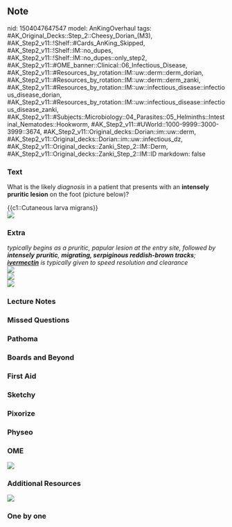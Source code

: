 ## Note
nid: 1504047647547
model: AnKingOverhaul
tags: #AK_Original_Decks::Step_2::Cheesy_Dorian_(M3), #AK_Step2_v11::!Shelf::#Cards_AnKing_Skipped, #AK_Step2_v11::!Shelf::IM::no_dupes, #AK_Step2_v11::!Shelf::IM::no_dupes::only_step2, #AK_Step2_v11::#OME_banner::Clinical::06_Infectious_Disease, #AK_Step2_v11::#Resources_by_rotation::IM::uw::derm::derm_dorian, #AK_Step2_v11::#Resources_by_rotation::IM::uw::derm::derm_zanki, #AK_Step2_v11::#Resources_by_rotation::IM::uw::infectious_disease::infectious_disease_dorian, #AK_Step2_v11::#Resources_by_rotation::IM::uw::infectious_disease::infectious_disease_zanki, #AK_Step2_v11::#Subjects::Microbiology::04_Parasites::05_Helminths::Intestinal_Nematodes::Hookworm, #AK_Step2_v11::#UWorld::1000-9999::3000-3999::3674, #AK_Step2_v11::Original_decks::Dorian::im::uw::derm, #AK_Step2_v11::Original_decks::Dorian::im::uw::infectious_dz, #AK_Step2_v11::Original_decks::Zanki_Step_2::IM::Derm, #AK_Step2_v11::Original_decks::Zanki_Step_2::IM::ID
markdown: false

### Text
What is the likely <i>diagnosis</i> in a patient that presents with
an <b>intensely pruritic lesion</b> on the foot (picture below)?
<div>
  {{c1::Cutaneous larva migrans}}
</div>
<div><img src="tasty.png"></div>

### Extra
<div>
  <i>typically begins as a pruritic, papular lesion at the entry
  site, followed by <b>intensely</b> <b>pruritic</b>, <b>migrating,
  serpiginous reddish-brown tracks</b>; <u><b>ivermectin</b></u> is
  typically given to speed resolution and clearance</i>
</div><img src="somehow%20ya%20guessed%20it%20lol.png" class=
"resizer">
<div><img src="paste-703807700860929.jpg" class="resizer"></div>
<div><img src="paste-3397898951720963.jpg" class="resizer"></div>

### Lecture Notes


### Missed Questions


### Pathoma


### Boards and Beyond


### First Aid


### Sketchy


### Pixorize


### Physeo


### OME
<div class="ome-widget">
  <a href=
  "https://onlinemeded.org/spa/infectious-disease?ref=anki"><img src="_OME_AnkiFlashcards_Topic_2.png"></a>
</div>

### Additional Resources
<img src="paste-726523782889473.jpg" class="resizer">

### One by one

